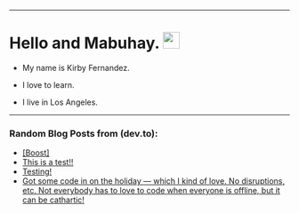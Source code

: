 
<img src="https://komarev.com/ghpvc/?username=kirbygit&style=flat-square&color=blue" alt=""/>

---
<h1>
  Hello and Mabuhay.
  <img src="https://media.giphy.com/media/hvRJCLFzcasrR4ia7z/giphy.gif" width="30px"/>
</h1>

- My name is Kirby Fernandez.

- I love to learn.

- I live in Los Angeles.

---

### Random Blog Posts from (dev.to):
<!-- BLOG-POST-LIST:START -->
- [[Boost]](https://dev.to/ben/-45a8)
- [This is a test!!](https://dev.to/ben/this-is-a-test-596k)
- [Testing!](https://dev.to/ben/testing-eai)
- [Got some code in on the holiday — which I kind of love. No disruptions, etc. Not everybody has to love to code when everyone is offline, but it can be cathartic!](https://dev.to/ben/got-some-code-in-on-the-holiday-which-i-kind-of-love-no-disruptions-etc-not-everybody-has-to-1bo7)
<!-- BLOG-POST-LIST:END -->
